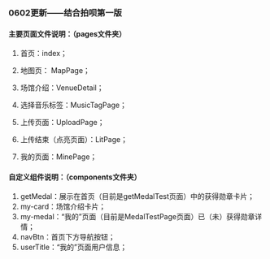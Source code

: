 ﻿### 0602更新——结合拍呗第一版

#### 主要页面文件说明：（pages文件夹）

1. 首页：index；

2. 地图页： MapPage；

3. 场馆介绍：VenueDetail；

4. 选择音乐标签：MusicTagPage；

5. 上传页面：UploadPage；

6. 上传结束（点亮页面）：LitPage；

7. 我的页面：MinePage；

   

#### 自定义组件说明：（components文件夹）

1. getMedal：展示在首页（目前是getMedalTest页面）中的获得勋章卡片；
2. my-card：场馆介绍卡片；
3. my-medal：“我的”页面（目前是MedalTestPage页面）已（未）获得勋章详情；
4. navBtn：首页下方导航按钮；
5. userTitle：“我的”页面用户信息；

